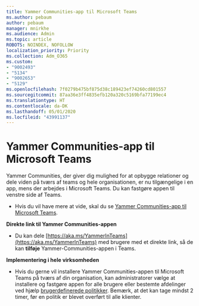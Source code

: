 ```yaml
---
title: Yammer Communities-app til Microsoft Teams
ms.author: pebaum
author: pebaum
manager: mnirkhe
ms.audience: Admin
ms.topic: article
ROBOTS: NOINDEX, NOFOLLOW
localization_priority: Priority
ms.collection: Adm_O365
ms.custom:
- "9002493"
- "5134"
- "9002653"
- "5129"
ms.openlocfilehash: 7f0279b475bf875d38c189423ef74260cd801557
ms.sourcegitcommit: 87aa36e3ff4835efb120a320c5169bfa77199ec4
ms.translationtype: HT
ms.contentlocale: da-DK
ms.lasthandoff: 05/01/2020
ms.locfileid: "43991137"
---
```

# <a name="yammer-communities-app-for-microsoft-teams"></a>Yammer Communities-app til Microsoft Teams

Yammer Communities, der giver dig mulighed for at opbygge relationer og dele viden på tværs af teams og hele organisationen, er nu tilgængelige i en app, mens der arbejdes i Microsoft Teams. Du kan fastgøre appen til venstre side af Teams. 

- Hvis du vil have mere at vide, skal du se [Yammer Communities-app til Microsoft Teams](https://go.microsoft.com/fwlink/?linkid=2127757&clcid=0x409).

**Direkte link til Yammer Communities-appen**

- Du kan dele [https://aka.ms/YammerInTeams](https://aka.ms/YammerInTeams) med brugere med et direkte link, så de kan **tilføje** Yammer-Communities-appen i Teams.

**Implementering i hele virksomheden**

- Hvis du gerne vil installere Yammer Communities-appen til Microsoft Teams på tværs af din organisation, kan administratorer vælge at installere og fastgøre appen for alle brugere eller bestemte afdelinger ved hjælp [brugerdefinerede politikker](https://docs.microsoft.com/microsoftteams/manage-apps). Bemærk, at det kan tage mindst 2 timer, før en politik er blevet overført til alle klienter.
